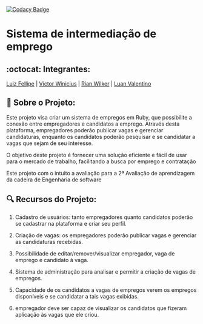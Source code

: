 [![Codacy Badge](https://app.codacy.com/project/badge/Grade/229129ba3a2c40a1b3b18f6cc7d7e624)](https://www.codacy.com/gh/Projeto-2-VA-ES/Sistema-de-intermediacao-de-emprego/dashboard?utm_source=github.com&amp;utm_medium=referral&amp;utm_content=Projeto-2-VA-ES/Sistema-de-intermediacao-de-emprego&amp;utm_campaign=Badge_Grade)

# Sistema de intermediação de emprego
## :octocat: Integrantes:
[Luiz Fellipe](https://github.com/Luizfdarb) | [Victor Winicius](https://github.com/dev-victorw) | [Rian Wilker](https://github.com/RWilker87) | [Luan Valentino](https://github.com/LuanValentinoS)


## :ledger: Sobre o Projeto:
Este projeto visa criar um sistema de empregos em Ruby, que possibilite a conexão entre empregadores e candidatos a emprego. Através desta plataforma, empregadores poderão publicar vagas e gerenciar candidaturas, enquanto os candidatos poderão pesquisar e se candidatar a vagas que sejam de seu interesse.

O objetivo deste projeto é fornecer uma solução eficiente e fácil de usar para o mercado de trabalho, facilitando a busca por emprego e contratação

Este projeto com o intuito a avaliação para a 2ª Avaliação de aprendizagem da cadeira de Engenharia de software

## :mag: Recursos do Projeto:
1. Cadastro de usuários: tanto empregadores quanto candidatos poderão se cadastrar na plataforma e criar seu perfil.

2. Criação de vagas: os empregadores poderão publicar vagas e gerenciar as candidaturas recebidas.

3. Possibilidade de editar/remover/visualizar empregador, vaga de emprego e candidato à vaga.

4. Sistema de administração para analisar e permitir a criação de vagas de empregos.

5. Capacidade de os candidatos a vagas de empregos verem os empregos disponíveis e se candidatar a tais vagas exibidas.

6. empregador deve ser capaz de visualizar os candidatos que fizeram aplicação às vagas que ele criou.
